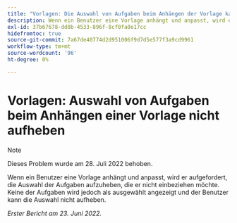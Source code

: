 ```yaml
---
title: "Vorlagen: Die Auswahl von Aufgaben beim Anhängen der Vorlage kann nicht aufgehoben werden."
description: Wenn ein Benutzer eine Vorlage anhängt und anpasst, wird er aufgefordert, die Auswahl der Aufgaben aufzuheben, die er nicht einbeziehen möchte. Keine der Aufgaben wird jedoch als ausgewählt angezeigt und der Benutzer kann die Auswahl nicht aufheben.
exl-id: 37b67678-dd0b-4533-896f-8cf0fa0e17cc
hidefromtoc: true
source-git-commit: 7a67de40774d2d951006f9d7d5e577f3a9cd9961
workflow-type: tm+mt
source-wordcount: '96'
ht-degree: 0%

---
```


# Vorlagen: Auswahl von Aufgaben beim Anhängen einer Vorlage nicht aufheben

>[!NOTE]
>
>Dieses Problem wurde am 28. Juli 2022 behoben.

Wenn ein Benutzer eine Vorlage anhängt und anpasst, wird er aufgefordert, die Auswahl der Aufgaben aufzuheben, die er nicht einbeziehen möchte. Keine der Aufgaben wird jedoch als ausgewählt angezeigt und der Benutzer kann die Auswahl nicht aufheben.

_Erster Bericht am 23. Juni 2022._
